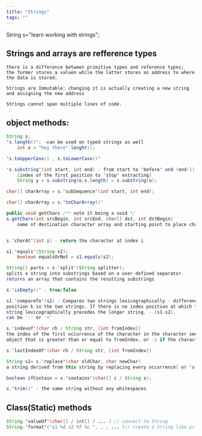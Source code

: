 ```yaml
---
title: "Strings"
tags: ""
---
```

String s="learn working with strings";

## Strings and arrays are refference types

    there is a difference between primitive types and reference types;
    the former stores a valuen while the latter stores an address to where the data is stored.

    Strings are Immutable: changing it is actually creating a new string and assigning the new address

    Strings cannot span multiple lines of code.

## object methods:

```java
String s;
's.length()'; -can be used on typed strings as well
	int x = "hey there".lenght();

's.toUpperCase() , s.toLowerCase()'

's.substring'(int start, int end) - from start to 'before' end (end-1)
	[index of the first position to 'stop' extracting]
    String y = s.substring(o,s.length) = s.substring(o);

char[] charArray = s.'subSequence'(int start, int end);

char[] charArray = s.'toCharArray()'

public void getChars /** note it being a void */
s.getChars(int srcBegin, int srcEnd, char[] dst, int dstBegin)
	name of destination character array and starting point to place characters


s.'charAt'(int i) - return the character at index i

s1.'equals'(String s2);
	boolean equalsOrNot = s1.equals(s2);

String[] parts = s.'split'(String splitter);
splits a string into substrings based on a user-defined separator.
returns an array that contains the resulting substrings
```

```java
s.'isEmpty()' - true/false

s1.'compareTo'(s2) : Compares two strings lexicographically - difference of the two character values at
position k in the two strings. If there is no index position at which they differ, then the shorter
string lexicographically precedes the longer string. - [s1-s2].
can be '-' or '+'

s.'indexof'(char ch / String str, [int fromIndex])
the index of the first occurrence of the character in the character sequence represented by this 
object that is greater than or equal to fromIndex, or -1 if the character does not occur.

s.'lastIndexOf'(char ch / String str, [int fromIndex])

String s2= s.'replace'(char oldChar, char newChar)
a string derived from this string by replacing every occurrence[ or 's.replaceFirst'] of oldChar with newChar.

boolean ifContain = s.'contains'(char[] c / String s);

s.'trim()' - the same string without any whitespaces


```

## Class(Static) methods

```java
String.'valueOf'(char[] / int[] / ... ) // convert to String
String.'format'("s1 %d s2 %f %c ", , , ... )// create a String like printf without output

```

